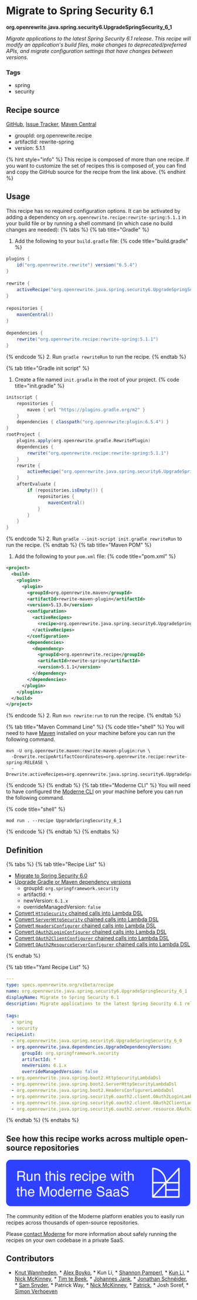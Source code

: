 # Migrate to Spring Security 6.1

**org.openrewrite.java.spring.security6.UpgradeSpringSecurity\_6\_1**

_Migrate applications to the latest Spring Security 6.1 release. This recipe will modify an application's build files, make changes to deprecated/preferred APIs, and migrate configuration settings that have changes between versions._

### Tags

* spring
* security

## Recipe source

[GitHub](https://github.com/openrewrite/rewrite-spring/blob/main/src/main/resources/META-INF/rewrite/spring-security-61.yml), [Issue Tracker](https://github.com/openrewrite/rewrite-spring/issues), [Maven Central](https://central.sonatype.com/artifact/org.openrewrite.recipe/rewrite-spring/5.1.1/jar)

* groupId: org.openrewrite.recipe
* artifactId: rewrite-spring
* version: 5.1.1

{% hint style="info" %}
This recipe is composed of more than one recipe. If you want to customize the set of recipes this is composed of, you can find and copy the GitHub source for the recipe from the link above.
{% endhint %}

## Usage

This recipe has no required configuration options. It can be activated by adding a dependency on `org.openrewrite.recipe:rewrite-spring:5.1.1` in your build file or by running a shell command (in which case no build changes are needed): 
{% tabs %}
{% tab title="Gradle" %}
1. Add the following to your `build.gradle` file:
{% code title="build.gradle" %}
```groovy
plugins {
    id("org.openrewrite.rewrite") version("6.5.4")
}

rewrite {
    activeRecipe("org.openrewrite.java.spring.security6.UpgradeSpringSecurity_6_1")
}

repositories {
    mavenCentral()
}

dependencies {
    rewrite("org.openrewrite.recipe:rewrite-spring:5.1.1")
}
```
{% endcode %}
2. Run `gradle rewriteRun` to run the recipe.
{% endtab %}

{% tab title="Gradle init script" %}
1. Create a file named `init.gradle` in the root of your project.
{% code title="init.gradle" %}
```groovy
initscript {
    repositories {
        maven { url "https://plugins.gradle.org/m2" }
    }
    dependencies { classpath("org.openrewrite:plugin:6.5.4") }
}
rootProject {
    plugins.apply(org.openrewrite.gradle.RewritePlugin)
    dependencies {
        rewrite("org.openrewrite.recipe:rewrite-spring:5.1.1")
    }
    rewrite {
        activeRecipe("org.openrewrite.java.spring.security6.UpgradeSpringSecurity_6_1")
    }
    afterEvaluate {
        if (repositories.isEmpty()) {
            repositories {
                mavenCentral()
            }
        }
    }
}
```
{% endcode %}
2. Run `gradle --init-script init.gradle rewriteRun` to run the recipe.
{% endtab %}
{% tab title="Maven POM" %}
1. Add the following to your `pom.xml` file:
{% code title="pom.xml" %}
```xml
<project>
  <build>
    <plugins>
      <plugin>
        <groupId>org.openrewrite.maven</groupId>
        <artifactId>rewrite-maven-plugin</artifactId>
        <version>5.13.0</version>
        <configuration>
          <activeRecipes>
            <recipe>org.openrewrite.java.spring.security6.UpgradeSpringSecurity_6_1</recipe>
          </activeRecipes>
        </configuration>
        <dependencies>
          <dependency>
            <groupId>org.openrewrite.recipe</groupId>
            <artifactId>rewrite-spring</artifactId>
            <version>5.1.1</version>
          </dependency>
        </dependencies>
      </plugin>
    </plugins>
  </build>
</project>
```
{% endcode %}
2. Run `mvn rewrite:run` to run the recipe.
{% endtab %}

{% tab title="Maven Command Line" %}
{% code title="shell" %}
You will need to have [Maven](https://maven.apache.org/download.cgi) installed on your machine before you can run the following command.

```shell
mvn -U org.openrewrite.maven:rewrite-maven-plugin:run \
  -Drewrite.recipeArtifactCoordinates=org.openrewrite.recipe:rewrite-spring:RELEASE \
  -Drewrite.activeRecipes=org.openrewrite.java.spring.security6.UpgradeSpringSecurity_6_1
```
{% endcode %}
{% endtab %}
{% tab title="Moderne CLI" %}
You will need to have configured the [Moderne CLI](https://docs.moderne.io/moderne-cli/cli-intro) on your machine before you can run the following command.

{% code title="shell" %}
```shell
mod run . --recipe UpgradeSpringSecurity_6_1
```
{% endcode %}
{% endtab %}
{% endtabs %}

## Definition

{% tabs %}
{% tab title="Recipe List" %}
* [Migrate to Spring Security 6.0](../../../java/spring/security6/upgradespringsecurity_6_0.md)
* [Upgrade Gradle or Maven dependency versions](../../../java/dependencies/upgradedependencyversion.md)
  * groupId: `org.springframework.security`
  * artifactId: `*`
  * newVersion: `6.1.x`
  * overrideManagedVersion: `false`
* [Convert `HttpSecurity` chained calls into Lambda DSL](../../../java/spring/boot2/httpsecuritylambdadsl.md)
* [Convert `ServerHttpSecurity` chained calls into Lambda DSL](../../../java/spring/boot2/serverhttpsecuritylambdadsl.md)
* [Convert `HeadersConfigurer` chained calls into Lambda DSL](../../../java/spring/boot2/headersconfigurerlambdadsl.md)
* [Convert `OAuth2LoginConfigurer` chained calls into Lambda DSL](../../../java/spring/security6/oauth2/client/oauth2loginlambdadsl.md)
* [Convert `OAuth2ClientConfigurer` chained calls into Lambda DSL](../../../java/spring/security6/oauth2/client/oauth2clientlambdadsl.md)
* [Convert `OAuth2ResourceServerConfigurer` chained calls into Lambda DSL](../../../java/spring/security6/oauth2/server/resource/oauth2resourceserverlambdadsl.md)

{% endtab %}

{% tab title="Yaml Recipe List" %}
```yaml
---
type: specs.openrewrite.org/v1beta/recipe
name: org.openrewrite.java.spring.security6.UpgradeSpringSecurity_6_1
displayName: Migrate to Spring Security 6.1
description: Migrate applications to the latest Spring Security 6.1 release. This recipe will modify an application's build files, make changes to deprecated/preferred APIs, and migrate configuration settings that have changes between versions.

tags:
  - spring
  - security
recipeList:
  - org.openrewrite.java.spring.security6.UpgradeSpringSecurity_6_0
  - org.openrewrite.java.dependencies.UpgradeDependencyVersion:
      groupId: org.springframework.security
      artifactId: *
      newVersion: 6.1.x
      overrideManagedVersion: false
  - org.openrewrite.java.spring.boot2.HttpSecurityLambdaDsl
  - org.openrewrite.java.spring.boot2.ServerHttpSecurityLambdaDsl
  - org.openrewrite.java.spring.boot2.HeadersConfigurerLambdaDsl
  - org.openrewrite.java.spring.security6.oauth2.client.OAuth2LoginLambdaDsl
  - org.openrewrite.java.spring.security6.oauth2.client.OAuth2ClientLambdaDsl
  - org.openrewrite.java.spring.security6.oauth2.server.resource.OAuth2ResourceServerLambdaDsl

```
{% endtab %}
{% endtabs %}

## See how this recipe works across multiple open-source repositories

[![Moderne Link Image](/.gitbook/assets/ModerneRecipeButton.png)](https://app.moderne.io/recipes/org.openrewrite.java.spring.security6.UpgradeSpringSecurity_6_1)

The community edition of the Moderne platform enables you to easily run recipes across thousands of open-source repositories.

Please [contact Moderne](https://moderne.io/product) for more information about safely running the recipes on your own codebase in a private SaaS.

## Contributors
* [Knut Wannheden](mailto:knut@moderne.io), * [Alex Boyko](mailto:aboyko@vmware.com), * Kun Li, * [Shannon Pamperl](mailto:shanman190@gmail.com), * [Kun Li](mailto:kun@moderne.io), * [Nick McKinney](mailto:mckinneynicholas@gmail.com), * [Tim te Beek](mailto:tim@moderne.io), * [Johannes Jank](mailto:johannes.wengert@googlemail.com), * [Jonathan Schnéider](mailto:jkschneider@gmail.com), * [Sam Snyder](mailto:sam@moderne.io), * Patrick Way, * [Nick McKinney](mailto:mckinneynichoals@gmail.com), * [Patrick](mailto:patway99@gmail.com), * Josh Soref, * [Simon Verhoeven](mailto:verhoeven.simon@gmail.com)
